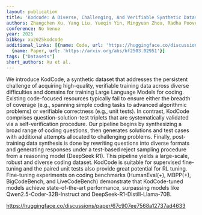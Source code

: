 ```yaml
---
layout: publication
title: 'Kodcode: A Diverse, Challenging, And Verifiable Synthetic Dataset For Coding'
authors: Zhangchen Xu, Yang Liu, Yueqin Yin, Mingyuan Zhou, Radha Poovendran
conference: No Venue
year: 2025
bibkey: xu2025kodcode
additional_links: [{name: Code, url: 'https://huggingface.co/discussions/paper/67c907ee7568a12737ad4633'},
  {name: Paper, url: 'https://arxiv.org/abs/hf2503.02951'}]
tags: ["Datasets"]
short_authors: Xu et al.
---
```

We introduce KodCode, a synthetic dataset that addresses the persistent challenge of acquiring high-quality, verifiable training data across diverse difficulties and domains for training Large Language Models for coding. Existing code-focused resources typically fail to ensure either the breadth of coverage (e.g., spanning simple coding tasks to advanced algorithmic problems) or verifiable correctness (e.g., unit tests). In contrast, KodCode comprises question-solution-test triplets that are systematically validated via a self-verification procedure. Our pipeline begins by synthesizing a broad range of coding questions, then generates solutions and test cases with additional attempts allocated to challenging problems. Finally, post-training data synthesis is done by rewriting questions into diverse formats and generating responses under a test-based reject sampling procedure from a reasoning model (DeepSeek R1). This pipeline yields a large-scale, robust and diverse coding dataset. KodCode is suitable for supervised fine-tuning and the paired unit tests also provide great potential for RL tuning. Fine-tuning experiments on coding benchmarks (HumanEval(+), MBPP(+), BigCodeBench, and LiveCodeBench) demonstrate that KodCode-tuned models achieve state-of-the-art performance, surpassing models like Qwen2.5-Coder-32B-Instruct and DeepSeek-R1-Distill-Llama-70B.

https://huggingface.co/discussions/paper/67c907ee7568a12737ad4633